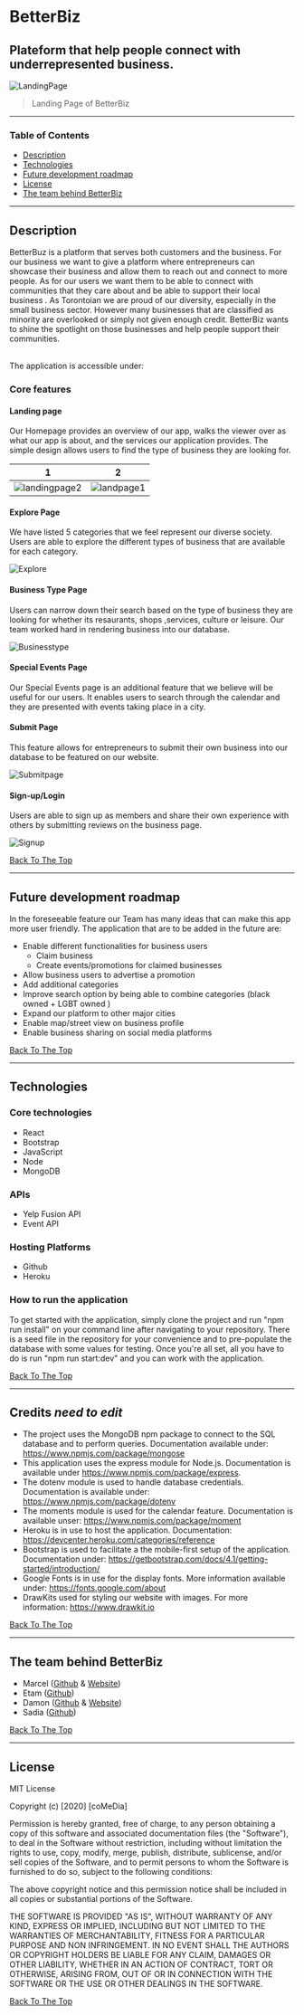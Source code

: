  # BetterBiz 
 ## Plateform that help people connect with underrepresented business. 

![LandingPage](https://user-images.githubusercontent.com/64391826/89501772-ea56ac80-d791-11ea-9f57-ed6677804197.png)
 

  > Landing Page of BetterBiz

 ---

  ### Table of Contents
 - [Description](#description)
 - [Technologies](#technologies)
 - [Future development roadmap](#future-development-roadmap)
 - [License](#license)
 - [The team behind BetterBiz](#the-team-behind-BetterBiz)

  ---

  ## Description
 <p> BetterBuz is a platform that serves both customers and the business. For our business we want to give a platform where entrepreneurs can showcase their business and allow them to reach out and connect to more people.  As for our users we want them to be able to connect with communities that they care about and be able to support their local business . As Torontoian we are proud of our diversity, especially in the small business sector. However many businesses that are classified as minority are overlooked or simply not given enough credit. BetterBiz wants to shine the spotlight on those businesses and help people support their communities.
 
 <br>The application is accessible under: </p>  

### Core features

#### Landing page
 <p> Our Homepage provides an overview of our app, walks the viewer over as what our app is about, and the services our application provides. The simple design allows users to find the type of business they are looking for. </p>  
 


1                          |  2
:-------------------------:|:-------------------------:
  ![landingpage2](https://user-images.githubusercontent.com/64391826/89507662-d2375b00-d79a-11ea-983e-7db0dd7d36fd.png) |  ![landpage1](https://user-images.githubusercontent.com/64391826/89507669-d4011e80-d79a-11ea-9890-c44dfa7b1746.png) 


  

#### Explore Page
 <p> We have listed 5 categories that we feel represent our diverse society. Users are able to  explore the different types of business that are available for each category. </p>  
 
![Explore](https://user-images.githubusercontent.com/64391826/89622216-b4ccc480-d860-11ea-837e-759c2ff01f9b.png)

 
 
#### Business Type Page 
 <p>  Users can narrow down their search based on the type of business they are looking for whether its resaurants, shops ,services, culture or leisure. Our team worked hard in rendering business into our database. 
</p>

![Businesstype](https://user-images.githubusercontent.com/64391826/89622394-fa898d00-d860-11ea-99a6-5efa047544ee.png)
  

#### Special Events Page 
 <p> Our Special Events page is an additional feature  that we believe will be useful for our users. It enables users to search through the calendar and they are presented with events taking place in a city. </p> 

  
  
#### Submit Page  
 <p> This feature allows for entrepreneurs to submit their own business into our database to be featured on our website. </p>  

![Submitpage](https://user-images.githubusercontent.com/64391826/89622503-2573e100-d861-11ea-91a0-806b8f515ab4.png)
   
#### Sign-up/Login   
 <p> Users are able to sign up as members and share their own experience with others by submitting reviews on the business page. </p> 

![Signup](https://user-images.githubusercontent.com/64391826/89622287-d2019300-d860-11ea-82d6-0bc9512f3078.png)

[Back To The Top](#table-of-contents)

  ---  
## Future development roadmap  
<p>In the foreseeable feature our Team has many ideas that can make this app more user friendly. The application that are to be added in the future are:</p>      

- Enable different functionalities for business users
     - Claim business
     - Create events/promotions for claimed businesses
- Allow business users to advertise a promotion
- Add additional categories
- Improve search option by being able to combine categories (black owned + LGBT owned )
- Expand our platform to other major cities
- Enable map/street view on business profile
- Enable business sharing on social media platforms

 


[Back To The Top](#table-of-contents)

  ---  
 


 ## Technologies

### Core technologies  
- React 
- Bootstrap
- JavaScript 
- Node 
- MongoDB 

   
### APIs
- Yelp Fusion API 
- Event API 


### Hosting Platforms 
- Github
- Heroku

### How to run the application 

To get started with the application, simply clone the project and run "npm run install" on your command line after navigating to your repository. There is a seed file in the repository for your convenience and to pre-populate the database with some values for testing. Once you're all set, all you have to do is run "npm run start:dev" and you can work with the application.
 
  [Back To The Top](#table-of-contents)

  ----


## Credits ***need to edit***
- The project uses the MongoDB npm package to connect to the SQL database and to perform queries. Documentation available under: https://www.npmjs.com/package/mongose
- This application uses the express module for Node.js. Documentation is available under https://www.npmjs.com/package/express.
- The dotenv module is used to handle database credentials. Documentation is available under: https://www.npmjs.com/package/dotenv
- The moments module is used for the calendar feature. Documentation is available unser: https://www.npmjs.com/package/moment
- Heroku is in use to host the application. Documentation: https://devcenter.heroku.com/categories/reference
- Bootstrap is used to facilitate a the mobile-first setup of the application. Documentation under: https://getbootstrap.com/docs/4.1/getting-started/introduction/
- Google Fonts is in use for the display fonts. More information available under: https://fonts.google.com/about  
- DrawKits used for styling our website with images. For more information: https://www.drawkit.io

 [Back To The Top](#table-of-contents)

  ---

 
  ## The team behind BetterBiz
  - Marcel ([Github](http://github.com/cestmarcel) & [Website](https://marcelthiemann.com))
  - Etam ([Github](https://github.com/etammao)) 
  - Damon ([Github](https://github.com/Damon-Zhong) & [Website](https://damon-zhong.github.io/Responsiveness-Portfolio/))
  - Sadia ([Github](https://github.com/sadia110)) 

 [Back To The Top](#table-of-contents)

  ---

  ## License

  MIT License

  Copyright (c) [2020] [coMeDia]

  Permission is hereby granted, free of charge, to any person obtaining a copy
 of this software and associated documentation files (the "Software"), to deal
 in the Software without restriction, including without limitation the rights
 to use, copy, modify, merge, publish, distribute, sublicense, and/or sell
 copies of the Software, and to permit persons to whom the Software is
 furnished to do so, subject to the following conditions:

  The above copyright notice and this permission notice shall be included in all
 copies or substantial portions of the Software.

  THE SOFTWARE IS PROVIDED "AS IS", WITHOUT WARRANTY OF ANY KIND, EXPRESS OR
 IMPLIED, INCLUDING BUT NOT LIMITED TO THE WARRANTIES OF MERCHANTABILITY,
 FITNESS FOR A PARTICULAR PURPOSE AND NON INFRINGEMENT. IN NO EVENT SHALL THE
 AUTHORS OR COPYRIGHT HOLDERS BE LIABLE FOR ANY CLAIM, DAMAGES OR OTHER
 LIABILITY, WHETHER IN AN ACTION OF CONTRACT, TORT OR OTHERWISE, ARISING FROM,
 OUT OF OR IN CONNECTION WITH THE SOFTWARE OR THE USE OR OTHER DEALINGS IN THE
 SOFTWARE.

  [Back To The Top](#table-of-contents)
